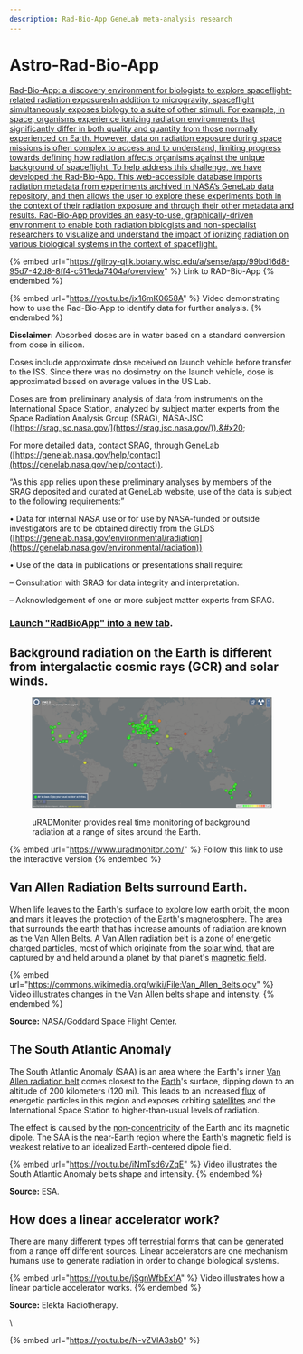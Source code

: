 ```yaml
---
description: Rad-Bio-App GeneLab meta-analysis research
---
```


# Astro-Rad-Bio-App

[Rad-Bio-App: a discovery environment for biologists to explore spaceflight-related radiation exposuresIn addition to microgravity, spaceflight simultaneously exposes biology to a suite of other stimuli. For example, in space, organisms experience ionizing radiation environments that significantly differ in both quality and quantity from those normally experienced on Earth. However, data on radiation exposure during space missions is often complex to access and to understand, limiting progress towards defining how radiation affects organisms against the unique background of spaceflight. To help address this challenge, we have developed the Rad-Bio-App. This web-accessible database imports radiation metadata from experiments archived in NASA’s GeneLab data repository, and then allows the user to explore these experiments both in the context of their radiation exposure and through their other metadata and results. Rad-Bio-App provides an easy-to-use, graphically-driven environment to enable both radiation biologists and non-specialist researchers to visualize and understand the impact of ionizing radiation on various biological systems in the context of spaceflight.](https://www.google.com/url?q=https%3A%2F%2Fwww.nature.com%2Farticles%2Fs41526-021-00143-x\&sa=D\&sntz=1\&usg=AOvVaw1jEZZWqAU6qvoFVb9iMxng)

{% embed url="https://gilroy-qlik.botany.wisc.edu/a/sense/app/99bd16d8-95d7-42d8-8ff4-c511eda7404a/overview" %}
Link to RAD-Bio-App
{% endembed %}

{% embed url="https://youtu.be/jx16mK0658A" %}
Video demonstrating how to use the Rad-Bio-App to identify data for further analysis. &#x20;
{% endembed %}

**Disclaimer:** Absorbed doses are in water based on a standard conversion from dose in silicon.

Doses include approximate dose received on launch vehicle before transfer to the ISS.  Since there was no dosimetry on the launch vehicle, dose is approximated based on average values in the US Lab.&#x20;

Doses are from preliminary analysis of data from  instruments on the International Space Station, analyzed by subject matter experts from the Space Radiation Analysis Group (SRAG), NASA-JSC ([https://srag.jsc.nasa.gov/](https://srag.jsc.nasa.gov/)).&#x20;

For more detailed data, contact SRAG, through GeneLab ([https://genelab.nasa.gov/help/contact](https://genelab.nasa.gov/help/contact)).

“As this app relies upon these preliminary analyses by members of the SRAG deposited and curated at GeneLab website, use of the data is subject to the following requirements:”

• Data for internal NASA use or for use by NASA-funded or outside investigators are to be obtained directly from the GLDS ([https://genelab.nasa.gov/environmental/radiation](https://genelab.nasa.gov/environmental/radiation))

• Use of the data in publications or presentations shall require:&#x20;

&#x20;    – Consultation with SRAG for data integrity and interpretation.

&#x20;    – Acknowledgement of one or more subject matter experts from SRAG.

### [Launch "RadBioApp" into a new tab](https://gilroy-qlik.botany.wisc.edu/a/sense/app/99bd16d8-95d7-42d8-8ff4-c511eda7404a/overview). <a href="#h.cuvylcgb5bu_l" id="h.cuvylcgb5bu_l"></a>

## Background radiation on the Earth is different from intergalactic cosmic rays (GCR) and solar winds. <a href="#h.p_tyzl_adcqwta_l" id="h.p_tyzl_adcqwta_l"></a>

<figure><img src=".gitbook/assets/image (1) (1) (1) (1) (1) (1) (1).png" alt=""><figcaption><p>uRADMoniter provides real time monitoring of background radiation at a range of sites around the Earth.</p></figcaption></figure>

{% embed url="https://www.uradmonitor.com/" %}
Follow this link to use the interactive version
{% endembed %}



## Van Allen Radiation Belts surround Earth. <a href="#h.p_loxruiflxeev_l" id="h.p_loxruiflxeev_l"></a>

When life leaves to the Earth's surface to explore low earth orbit, the moon and mars it leaves the protection of the Earth's magnetosphere. The area that surrounds the earth that has increase amounts of radiation are known as the Van Allen Belts. A Van Allen radiation belt is a zone of [energetic](https://www.google.com/url?q=https%3A%2F%2Fen.wikipedia.org%2Fwiki%2FEnergy\&sa=D\&sntz=1\&usg=AOvVaw2EVU5e66Kc96H3CLFZ2t1X) [charged particles](https://www.google.com/url?q=https%3A%2F%2Fen.wikipedia.org%2Fwiki%2FCharged\_particle\&sa=D\&sntz=1\&usg=AOvVaw2jb2v17LtIDv5GtQWumA\_p), most of which originate from the [solar wind](https://www.google.com/url?q=https%3A%2F%2Fen.wikipedia.org%2Fwiki%2FSolar\_wind\&sa=D\&sntz=1\&usg=AOvVaw0RKvCf0EfayPpp9WoiI6-X), that are captured by and held around a planet by that planet's [magnetic field](https://www.google.com/url?q=https%3A%2F%2Fen.wikipedia.org%2Fwiki%2FEarth%2527s\_magnetic\_field\&sa=D\&sntz=1\&usg=AOvVaw2yql75OoMDU-JsqLHJ\_7af).

{% embed url="https://commons.wikimedia.org/wiki/File:Van_Allen_Belts.ogv" %}
&#x20;Video illustrates changes in the Van Allen belts shape and intensity.
{% endembed %}

**Source:** NASA/Goddard Space Flight Center.

## The South Atlantic Anomaly <a href="#h.p_om8voakty2h8_l" id="h.p_om8voakty2h8_l"></a>

The South Atlantic Anomaly (SAA) is an area where the Earth's inner [Van Allen radiation belt](https://www.google.com/url?q=https%3A%2F%2Fen.wikipedia.org%2Fwiki%2FVan\_Allen\_radiation\_belt\&sa=D\&sntz=1\&usg=AOvVaw3WfmHQJs\_7uj9z2-C7YPT5) comes closest to the [Earth](https://www.google.com/url?q=https%3A%2F%2Fen.wikipedia.org%2Fwiki%2FEarth\&sa=D\&sntz=1\&usg=AOvVaw1oKqC482rn-6MTJW-s9GNy)'s surface, dipping down to an altitude of 200 kilometers (120 mi). This leads to an increased [flux](https://www.google.com/url?q=https%3A%2F%2Fen.wikipedia.org%2Fwiki%2FFlux\&sa=D\&sntz=1\&usg=AOvVaw2vk4xZ91eEknkv7Nfp6QnY) of energetic particles in this region and exposes orbiting [satellites](https://www.google.com/url?q=https%3A%2F%2Fen.wikipedia.org%2Fwiki%2FSatellite\&sa=D\&sntz=1\&usg=AOvVaw2qhrSIyPzJwKGr\_J\_PplN8) and the International Space Station to higher-than-usual levels of radiation.

The effect is caused by the [non-concentricity](https://www.google.com/url?q=https%3A%2F%2Fen.wikipedia.org%2Fwiki%2FConcentric\&sa=D\&sntz=1\&usg=AOvVaw1i1OzuI0TX2A\_qyHFQlAro) of the Earth and its magnetic [dipole](https://www.google.com/url?q=https%3A%2F%2Fen.wikipedia.org%2Fwiki%2FDipole\&sa=D\&sntz=1\&usg=AOvVaw30QViIJLuaKoGYEFACFBjq). The SAA is the near-Earth region where the [Earth's magnetic field](https://www.google.com/url?q=https%3A%2F%2Fen.wikipedia.org%2Fwiki%2FEarth%2527s\_magnetic\_field\&sa=D\&sntz=1\&usg=AOvVaw2yql75OoMDU-JsqLHJ\_7af) is weakest relative to an idealized Earth-centered dipole field.

{% embed url="https://youtu.be/iNmTsd6vZqE" %}
Video illustrates the South Atlantic Anomaly belts shape and intensity.
{% endembed %}

**Source:** ESA.

## How does a linear accelerator work? <a href="#h.p_6vlg9xjhalit_l" id="h.p_6vlg9xjhalit_l"></a>

There are many different types off terrestrial forms that can be generated from a range off different sources. Linear accelerators are one mechanism humans use to generate radiation in order to change biological systems.

{% embed url="https://youtu.be/jSgnWfbEx1A" %}
Video illustrates how a linear particle accelerator works.
{% endembed %}

**Source:** Elekta Radiotherapy.

\




{% embed url="https://youtu.be/N-vZVIA3sb0" %}
